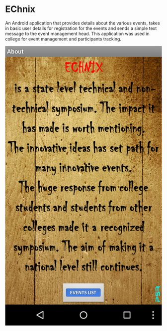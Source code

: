 # EChnix
An Android application that provides details about the various events, takes in basic user details for registration for the events and sends a simple text message to the event management head.
This application was used in college for event management and participants tracking.

![Alt text](https://github.com/rakshith095/EChnix/blob/master/screenshots/device-2015-12-02-103527.png "Home Page")
